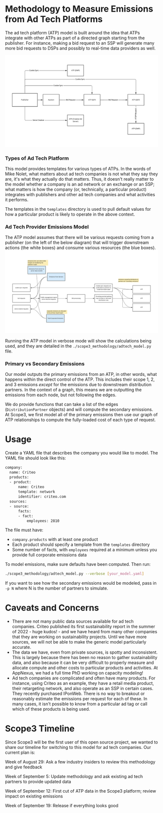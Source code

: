 # Methodology to Measure Emissions from Ad Tech Platforms
The ad tech platform (ATP) model is built around the idea that ATPs integrate with other ATPs as part of a directed graph starting from the publisher. For instance, making a bid request to an SSP will generate many more bid requests to DSPs and possibly to real-time data providers as well.

![ATP Request Model](atp_request_model.jpg)

### Types of Ad Tech Platform
This model provides templates for various types of ATPs. In the words of Mike Nolet, what matters about ad tech companies is not what they say they are, it's what they actually do that matters. Thus, it doesn't really matter to the model whether a company is an ad network or an exchange or an SSP; what matters is how the company (or, technically, a particular product) integrates with publishers and other ad tech companies and what activities it performs.

The templates in the `templates` directory is used to pull default values for how a particular product is likely to operate in the above context.

### Ad Tech Provider Emissions Model
The ATP model assumes that there will be various requests coming from a publisher (on the left of the below diagram) that will trigger downstream actions (the white boxes) and consume various resources (the blue boxes).
![ATP Emissions Model](atp_emissions_model.jpg)

Running the ATP model in verbose mode will show the calculations being used, and they are detailed in the `./scope3_methodology/adtech_model.py` file.

### Primary vs Secondary Emissions
Our model outputs the primary emissions from an ATP, in other words, what happens within the direct control of the ATP. This includes their scope 1, 2, and 3 emissions *except* for the emissions due to downstream distribution partners. In the context of a graph, this means we are outputting the emissions from each node, but not following the edges.

We do provide functions that can take a list of the edges (`DistributionPartner` objects) and will compute the secondary emissions. At Scope3, we first model all of the primary emissions then use our graph of ATP relationships to compute the fully-loaded cost of each type of request.

# Usage
Create a YAML file that describes the company you would like to model. The YAML file should look like this:
```
company:
  name: Criteo
  products:
  - product:
      name: Criteo
      template: network
      identifier: criteo.com
  sources:
  - source:
      facts:
      - fact:
          employees: 2810
```
The file must have:
- `company.products` with at least one product
- Each product should specify a template from the `templates` directory
- Some number of facts, with `employees` required at a minimum unless you provide full corporate emissions data

To model emissions, make sure defaults have been computed. Then run:
```sh
./scope3_methodology/adtech_model.py --verbose [your_model.yaml]
```

If you want to see how the secondary emissions would be modeled, pass in `-p N` where N is the number of partners to simulate.

# Caveats and Concerns
- There are not many public data sources available for ad tech companies. Criteo published its first sustainability report in the summer of 2022 - huge kudos! - and we have heard from many other companies that they are working on sustainability projects. Until we have more sources, we will not be able to make the generic model particularly accurate.
- The data we have, even from private sources, is spotty and inconsistent. This is largely because there has been no reason to gather sustainability data, and also because it can be very difficult to properly measure and allocate compute and other costs to particular products and activities. At AppNexus, we had a full time PhD working on capacity modeling!
- Ad tech companies are complicated and often have many products. For instance, using Criteo as an example, they have a retail media product, their retargeting network, and also operate as an SSP in certain cases. They recently purchased IPonWeb. There is no way to breakout or reasonably estimate the emissions per request for each of these. In many cases, it isn't possible to know from a particular ad tag or call which of these products is being used.

# Scope3 Timeline
Since Scope3 will be the first user of this open source project, we wanted to share our timeline for switching to this model for ad tech companies. Our current plan is:

Week of August 29: Ask a few industry insiders to review this methodology and give feedback

Week of September 5: Update methodology and ask existing ad tech partners to provide updated data

Week of September 12: First cut of ATP data in the Scope3 platform; review impact on existing emissions

Week of September 19: Release if everything looks good
